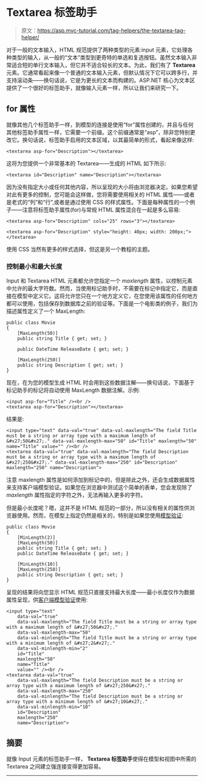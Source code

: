 # Textarea 标签助手

> 原文：<https://asp.mvc-tutorial.com/tag-helpers/the-textarea-tag-helper/>

对于一般的文本输入，HTML 规范提供了两种类型的元素:input 元素，它处理各种类型的输入，从一般的“文本”类型到更奇特的单选和复选按钮。虽然文本输入非常适合短的单行文本输入，但它并不适合较长的文本。为此，我们有了 **Textarea** 元素。它通常看起来像一个普通的文本输入元素，但默认情况下它可以跨多行，并支持滚动条——换句话说，它是为更长的文本而构建的。ASP.NET 核心为文本区提供了一个很好的标签助手，就像输入元素一样，所以让我们来研究一下。

## for 属性

就像其他几个标签助手一样，到模型的连接是使用“for”属性创建的，并且与任何其他标签助手属性一样，它需要一个前缀。这个前缀通常是“asp”，除非您特别更改它。换句话说，标签助手启用的文本区域，以其最简单的形式，看起来像这样:

```
<textarea asp-for="Description"></textarea>
```

这将为您提供一个非常基本的 Textarea——生成的 HTML 如下所示:

```
<textarea id="Description" name="Description"></textarea>
```

<input type="hidden" name="IL_IN_ARTICLE">

因为没有指定大小或任何其他内容，所以呈现的大小将由浏览器决定。如果您希望对此有更多的控制，您可能会这样做，您将需要使用相关的 HTML 属性——或者是老式的“列”和“行”,或者是通过使用 CSS 的样式属性。下面是每种属性的一个例子——注意将标签助手属性(for)与常规 HTML 属性混合在一起是多么容易:

```
<textarea asp-for="Description" cols="25" rows="3"></textarea>

<textarea asp-for="Description" style="height: 40px; width: 200px;"></textarea>
```

使用 CSS 当然有更多的样式选择，但这是另一个教程的主题。

### 控制最小和最大长度

Input 和 Textarea HTML 元素都允许您指定一个 *maxlength* 属性，以控制元素中允许的最大字符数。然而，当使用标记助手时，不需要在标记中指定它，而是直接在模型中定义它。这将允许您只在一个地方定义它，在您使用该属性的任何地方都可以使用，包括保存到数据库之前的验证等。下面是一个电影类的例子，我们为描述属性定义了一个 MaxLength:

```
public class Movie
{
    [MaxLength(50)]
    public string Title { get; set; }

    public DateTime ReleaseDate { get; set; }

    [MaxLength(250)]
    public string Description { get; set; }
}
```

现在，在为您的模型生成 HTML 时会用到这些数据注解——换句话说，下面基于标记助手的标记将自动使用 MaxLength 数据注解。示例:

```
<input asp-for="Title" /><br />
<textarea asp-for="Description"></textarea>
```

结果是:

```
<input type="text" data-val="true" data-val-maxlength="The field Title must be a string or array type with a maximum length of &#x27;50&#x27;." data-val-maxlength-max="50" id="Title" maxlength="50" name="Title" value="" /><br />
<textarea data-val="true" data-val-maxlength="The field Description must be a string or array type with a maximum length of &#x27;250&#x27;." data-val-maxlength-max="250" id="Description" maxlength="250" name="Description">
```

注意 maxlength 属性是如何添加到标记中的，但是除此之外，还会生成数据属性来支持客户端模型验证。如果您在浏览器中测试这个简单的表单，您会发现除了 *maxlength* 属性指定的字符之外，无法再输入更多的字符。

但是最小长度呢？嗯，这并不是 HTML 规范的一部分，所以没有相关的属性供浏览器使用。然而，在模型上指定仍然是相关的，特别是如果您使用[模型验证](https://asp.mvc-tutorial.com/models/model-validation/):

```
public class Movie
{
    [MinLength(2)]
    [MaxLength(50)]
    public string Title { get; set; }
    public DateTime ReleaseDate { get; set; }

    [MinLength(10)]
    [MaxLength(250)]
    public string Description { get; set; }
}
```

呈现的结果将向您显示 HTML 规范只直接支持最大长度——最小长度仅作为数据属性呈现，供[客户端模型验证](https://asp.mvc-tutorial.com/models/model-validation/)使用:

```
<input type="text" 
    data-val="true" 
    data-val-maxlength="The field Title must be a string or array type with a maximum length of &#x27;50&#x27;." 
    data-val-maxlength-max="50" 
    data-val-minlength="The field Title must be a string or array type with a minimum length of &#x27;2&#x27;." 
    data-val-minlength-min="2" 
    id="Title" 
    maxlength="50" 
    name="Title" 
    value="" /><br />
<textarea data-val="true" 
    data-val-maxlength="The field Description must be a string or array type with a maximum length of &#x27;250&#x27;." 
    data-val-maxlength-max="250" 
    data-val-minlength="The field Description must be a string or array type with a minimum length of &#x27;10&#x27;." 
    data-val-minlength-min="10" 
    id="Description" 
    maxlength="250" 
    name="Description">
```

## 摘要

就像 Input 元素的标签助手一样， **Textarea 标签助手**使得在模型和视图中所需的 Textarea 之间建立强连接变得更加容易。

* * *